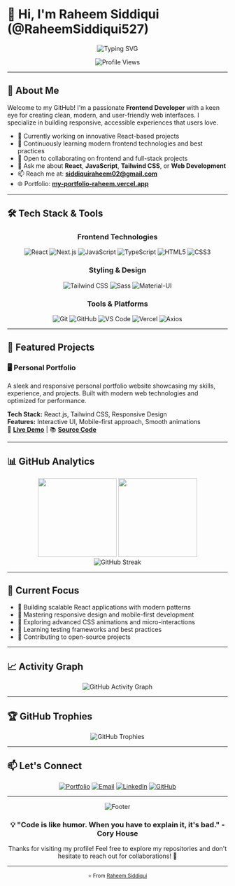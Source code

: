 # 👋 Hi, I'm Raheem Siddiqui (@RaheemSiddiqui527)

<div align="center">
  <img src="https://readme-typing-svg.herokuapp.com?font=Fira+Code&size=30&duration=3000&pause=1000&color=00D9FF&center=true&vCenter=true&width=600&lines=Frontend+Developer;React+Enthusiast;UI%2FUX+Focused;Always+Learning" alt="Typing SVG" />
</div>

<p align="center">
  <img src="https://komarev.com/ghpvc/?username=siddiquiraheem527&color=00D9FF&style=flat-square&label=Profile+Views" alt="Profile Views"/>
</p>

---

## 🚀 About Me

Welcome to my GitHub! I'm a passionate **Frontend Developer** with a keen eye for creating clean, modern, and user-friendly web interfaces. I specialize in building responsive, accessible experiences that users love.

- 🔭 Currently working on innovative React-based projects
- 🌱 Continuously learning modern frontend technologies and best practices
- 👯 Open to collaborating on frontend and full-stack projects
- 💬 Ask me about **React**, **JavaScript**, **Tailwind CSS**, or **Web Development**
- 📫 Reach me at: **siddiquiraheem02@gmail.com**
- 🌐 Portfolio: **[my-portfolio-raheem.vercel.app](https://my-portfolio-raheem.vercel.app/)**

---

## 🛠️ Tech Stack & Tools

<div align="center">

### Frontend Technologies
![React](https://img.shields.io/badge/React-20232A?style=for-the-badge&logo=react&logoColor=61DAFB)
![Next.js](https://img.shields.io/badge/Next.js-000000?style=for-the-badge&logo=next.js&logoColor=white)
![JavaScript](https://img.shields.io/badge/JavaScript-F7DF1E?style=for-the-badge&logo=javascript&logoColor=black)
![TypeScript](https://img.shields.io/badge/TypeScript-007ACC?style=for-the-badge&logo=typescript&logoColor=white)
![HTML5](https://img.shields.io/badge/HTML5-E34F26?style=for-the-badge&logo=html5&logoColor=white)
![CSS3](https://img.shields.io/badge/CSS3-1572B6?style=for-the-badge&logo=css3&logoColor=white)

### Styling & Design
![Tailwind CSS](https://img.shields.io/badge/Tailwind_CSS-38B2AC?style=for-the-badge&logo=tailwind-css&logoColor=white)
![Sass](https://img.shields.io/badge/Sass-CC6699?style=for-the-badge&logo=sass&logoColor=white)
![Material-UI](https://img.shields.io/badge/Material--UI-0081CB?style=for-the-badge&logo=material-ui&logoColor=white)

### Tools & Platforms
![Git](https://img.shields.io/badge/Git-F05032?style=for-the-badge&logo=git&logoColor=white)
![GitHub](https://img.shields.io/badge/GitHub-100000?style=for-the-badge&logo=github&logoColor=white)
![VS Code](https://img.shields.io/badge/VS_Code-0078D4?style=for-the-badge&logo=visual%20studio%20code&logoColor=white)
![Vercel](https://img.shields.io/badge/Vercel-000000?style=for-the-badge&logo=vercel&logoColor=white)
![Axios](https://img.shields.io/badge/Axios-5A29E4?style=for-the-badge&logo=axios&logoColor=white)

</div>

---

## 📂 Featured Projects

### 🖥️ **Personal Portfolio**
A sleek and responsive personal portfolio website showcasing my skills, experience, and projects. Built with modern web technologies and optimized for performance.

**Tech Stack:** React.js, Tailwind CSS, Responsive Design  
**Features:** Interactive UI, Mobile-first approach, Smooth animations  
🔗 **[Live Demo](https://my-portfolio-raheem.vercel.app/)** | 📚 **[Source Code](https://github.com/siddiquiraheem527/portfolio)**

---

## 📊 GitHub Analytics

<div align="center">
  <img height="180em" src="https://github-readme-stats.vercel.app/api?username=siddiquiraheem527&show_icons=true&theme=tokyonight&include_all_commits=true&count_private=true"/>
  <img height="180em" src="https://github-readme-stats.vercel.app/api/top-langs/?username=siddiquiraheem527&layout=compact&langs_count=8&theme=tokyonight"/>
</div>

<div align="center">
  <img src="https://github-readme-streak-stats.herokuapp.com/?user=siddiquiraheem527&theme=tokyonight" alt="GitHub Streak"/>
</div>

---

## 🎯 Current Focus

- 🚀 Building scalable React applications with modern patterns
- 📱 Mastering responsive design and mobile-first development
- 🎨 Exploring advanced CSS animations and micro-interactions
- 🔧 Learning testing frameworks and best practices
- 🌟 Contributing to open-source projects

---

## 📈 Activity Graph

<div align="center">
  <img src="https://github-readme-activity-graph.vercel.app/graph?username=siddiquiraheem527&theme=tokyo-night&hide_border=true" alt="GitHub Activity Graph"/>
</div>

---

## 🏆 GitHub Trophies

<div align="center">
  <img src="https://github-profile-trophy.vercel.app/?username=siddiquiraheem527&theme=tokyonight&no-frame=true&no-bg=false&margin-w=4" alt="GitHub Trophies"/>
</div>

---

## 📫 Let's Connect

<div align="center">

[![Portfolio](https://img.shields.io/badge/Portfolio-FF5722?style=for-the-badge&logo=todoist&logoColor=white)](https://my-portfolio-raheem.vercel.app/)
[![Email](https://img.shields.io/badge/Email-D14836?style=for-the-badge&logo=gmail&logoColor=white)](mailto:siddiquiraheem02@gmail.com)
[![LinkedIn](https://img.shields.io/badge/LinkedIn-0077B5?style=for-the-badge&logo=linkedin&logoColor=white)](https://linkedin.com/in/codewithraheem)
[![GitHub](https://img.shields.io/badge/GitHub-100000?style=for-the-badge&logo=github&logoColor=white)](https://github.com/siddiquiraheem527)

</div>

---

<div align="center">
  <img src="https://capsule-render.vercel.app/api?type=waving&color=gradient&height=100&section=footer" alt="Footer"/>
</div>

<div align="center">
  <h3>💡 "Code is like humor. When you have to explain it, it's bad." - Cory House</h3>
  <p>Thanks for visiting my profile! Feel free to explore my repositories and don't hesitate to reach out for collaborations! 🚀</p>
</div>

---

<div align="center">
  <sub>⭐ From <a href="https://github.com/siddiquiraheem527">Raheem Siddiqui</a></sub>
</div>
